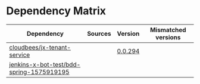 # Dependency Matrix

Dependency | Sources | Version | Mismatched versions
---------- | ------- | ------- | -------------------
[cloudbees/jx-tenant-service](https://github.com/cloudbees/jx-tenant-service) |  | [0.0.294](https://github.com/cloudbees/jx-tenant-service/releases/tag/v0.0.294) | 
[jenkins-x-bot-test/bdd-spring-1575919195](https://github.com/jenkins-x-bot-test/bdd-spring-1575919195.git) |  | []() | 
